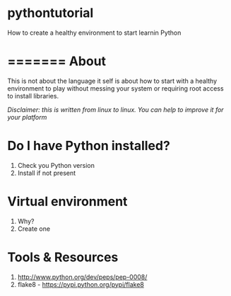 pythontutorial
==============

How to create a healthy environment to start learnin Python

=======
 About
=======

This is not about the language it self is about how to start with a healthy environment to play without messing your system or requiring root access to install libraries.

*Disclaimer: this is written from linux to linux. You can help to improve it for your platform*

Do I have Python installed?
===========================

1. Check you Python version
2. Install if not present

Virtual environment
===================

1. Why?
2. Create one

Tools & Resources
=================

1. http://www.python.org/dev/peps/pep-0008/
2. flake8 - https://pypi.python.org/pypi/flake8
